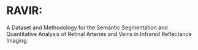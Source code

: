 # RAVIR: 
A Dataset and Methodology for the Semantic Segmentation and Quantitative Analysis of Retinal Arteries and Veins in Infrared Reflectance Imaging
